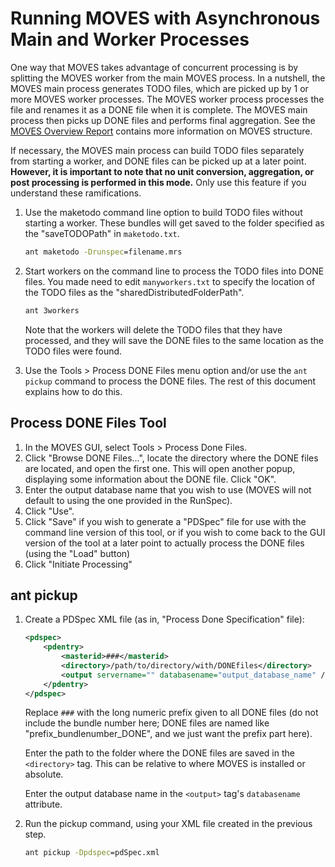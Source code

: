 # Running MOVES with Asynchronous Main and Worker Processes

One way that MOVES takes advantage of concurrent processing is by splitting the MOVES worker from the main MOVES process. In a nutshell, the MOVES main process generates TODO files, which are picked up by 1 or more MOVES worker processes. The MOVES worker process processes the file and renames it as a DONE file when it is complete. The MOVES main process then picks up DONE files and performs final aggregation. See the [MOVES Overview Report](https://www.epa.gov/moves/moves-onroad-technical-reports) contains more information on MOVES structure.

If necessary, the MOVES main process can build TODO files separately from starting a worker, and DONE files can be picked up at a later point. **However, it is important to note that no unit conversion, aggregation, or post processing is performed in this mode.** Only use this feature if you understand these ramifications.

1. Use the maketodo command line option to build TODO files without starting a worker. These bundles will get saved to the folder specified as the "saveTODOPath" in `maketodo.txt`.

    ```cmd
    ant maketodo -Drunspec=filename.mrs
    ```

2. Start workers on the command line to process the TODO files into DONE files. You made need to edit `manyworkers.txt` to specify the location of the TODO files as the "sharedDistributedFolderPath".

    ```cmd
    ant 3workers
    ```

    Note that the workers will delete the TODO files that they have processed, and they will save the DONE files to the same location as the TODO files were found.

3. Use the Tools > Process DONE Files menu option and/or use the `ant pickup` command to process the DONE files. The rest of this document explains how to do this.

## Process DONE Files Tool

1. In the MOVES GUI, select Tools > Process Done Files.
2. Click "Browse DONE Files...", locate the directory where the DONE files are located, and open the first one. This will open another popup, displaying some information about the DONE file. Click "OK".
3. Enter the output database name that you wish to use (MOVES will not default to using the one provided in the RunSpec).
4. Click "Use".
5. Click "Save" if you wish to generate a "PDSpec" file for use with the command line version of this tool, or if you wish to come back to the GUI version of the tool at a later point to actually process the DONE files (using the "Load" button)
6. Click "Initiate Processing"

## ant pickup

1. Create a PDSpec XML file (as in, "Process Done Specification" file):

    ```xml
    <pdspec>
        <pdentry>
            <masterid>###</masterid>
            <directory>/path/to/directory/with/DONEfiles</directory>
            <output servername="" databasename="output_database_name" />
        </pdentry>
    </pdspec>
    ```

    Replace `###` with the long numeric prefix given to all DONE files (do not include the bundle number here; DONE files are named like "prefix_bundlenumber_DONE", and we just want the prefix part here).

    Enter the path to the folder where the DONE files are saved in the `<directory>` tag. This can be relative to where MOVES is installed or absolute.

    Enter the output database name in the `<output>` tag's `databasename` attribute.

2. Run the pickup command, using your XML file created in the previous step.

    ```cmd
    ant pickup -Dpdspec=pdSpec.xml
    ```
